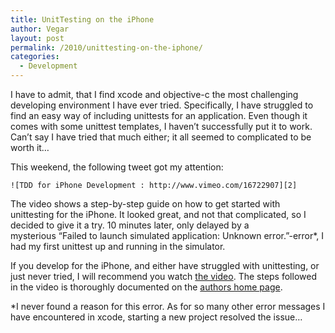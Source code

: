 ```yaml
---
title: UnitTesting on the iPhone
author: Vegar
layout: post
permalink: /2010/unittesting-on-the-iphone/
categories:
  - Development
---
```

<p><img src="http://blog.vi-kan.net/wp-content/uploads/2010/11/Screen-shot-2010-11-15-at-22.26.41-e1289856633401-150x86.png" alt="" title="GH-Unit" />I have to admit, that I find xcode and objective-c the most challenging developing environment I have ever tried. Specifically, I have struggled to find an easy way of including unittests for an application. Even though it comes with some unittest templates, I haven&#8217;t successfully put it to work. Can&#8217;t say I have tried that much either; it all seemed to complicated to be worth it…</p>

<p>This weekend, the following tweet got my attention:</p>

<pre><code>![TDD for iPhone Development : http://www.vimeo.com/16722907][2]
</code></pre>

<p>The video shows a step-by-step guide on how to get started with unittesting for the iPhone. It looked great, and not that complicated, so I decided to give it a try. 10 minutes later, only delayed by a mysterious &#8220;Failed to launch simulated application: Unknown error.&#8221;-error*, I had my first unittest up and running in the simulator.</p>

<p>If you develop for the iPhone, and either have struggled with unittesting, or just never tried, I will recommend you watch <a href="http://www.vimeo.com/16722907" title="TDD for iPhone @ vimeo">the video</a>. The steps followed in the video is thoroughly documented on the <a href="http://schuchert.wikispaces.com/iPhone.SettingUpTheEnvionment" title="schuchert - iPhone.SettingUpTheEnvionment">authors home page</a>.</p>

<p>*I never found a reason for this error. As for so many other error messages I have encountered in xcode, starting a new project resolved the issue…</p>